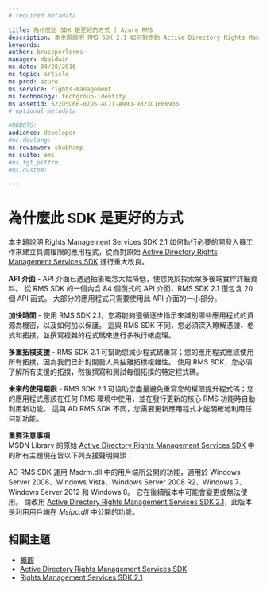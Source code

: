 ```yaml
---
# required metadata

title: 為什麼此 SDK 是更好的方式 | Azure RMS
description: 本主題說明 RMS SDK 2.1 如何對原始 Active Directory Rights Management Services SDK 進行重大改良。
keywords:
author: bruceperlerms
manager: mbaldwin
ms.date: 04/28/2016
ms.topic: article
ms.prod: azure
ms.service: rights-management
ms.technology: techgroup-identity
ms.assetid: 622D5C6E-07D5-4C71-A99D-9823C1FE6936
# optional metadata

#ROBOTS:
audience: developer
#ms.devlang:
ms.reviewer: shubhamp
ms.suite: ems
#ms.tgt_pltfrm:
#ms.custom:

---
```


# 為什麼此 SDK 是更好的方式
本主題說明 Rights Management Services SDK 2.1 如何執行必要的開發人員工作來建立具備權限的應用程式，從而對原始 [Active Directory Rights Management Services SDK](https://msdn.microsoft.com/library/Cc530379) 進行重大改良。

**API 介面** - API 介面已透過抽象概念大幅降低，使您免於探索眾多後端實作詳細資料。 從 RMS SDK 的一個內含 84 個函式的 API 介面，RMS SDK 2.1 僅包含 20 個 API 函式。 大部分的應用程式只需要使用此 API 介面的一小部分。

**加快時間** - 使用 RMS SDK 2.1，您將能夠遵循逐步指示來識別哪些應用程式的資源為機密，以及如何加以保護。 這與 RMS SDK 不同，您必須深入瞭解憑證、格式和拓撲，並撰寫複雜的程式碼來進行多執行緒處理。

**多重拓樸支援** - RMS SDK 2.1 可幫助您減少程式碼重寫；您的應用程式應該使用所有拓撲，因為我們已針對開發人員抽離拓樸複雜性。 使用 RMS SDK，您必須了解所有支援的拓撲，然後撰寫和測試每個拓撲的特定程式碼。

**未來的使用期限** - RMS SDK 2.1 可協助您盡量避免重寫您的權限提升程式碼；您的應用程式應該在任何 RMS 環境中使用，並在發行更新的核心 RMS 功能時自動利用新功能。 這與 AD RMS SDK 不同，您需要更新應用程式才能明確地利用任何新功能。

**重要注意事項**  
MSDN Library 的原始 [Active Directory Rights Management Services SDK](https://msdn.microsoft.com/library/Cc530379) 中的所有主題現在皆以下列支援聲明開頭：

AD RMS SDK 運用 Msdrm.dll 中的用戶端所公開的功能，適用於 Windows Server 2008、Windows Vista、Windows Server 2008 R2、Windows 7、Windows Server 2012 和 Windows 8。 它在後續版本中可能會變更或無法使用。 請改用 [Active Directory Rights Management Services SDK 2.1](microsoft-information-protection-and-control-client-portal.md)，此版本是利用用戶端在 *Msipc.dll* 中公開的功能。

 

## 相關主題 ##
* [概觀](ad-rms-overview.md)
* [Active Directory Rights Management Services SDK](https://msdn.microsoft.com/library/Cc530379)
* [Rights Management Services SDK 2.1](microsoft-information-protection-and-control-client-portal.md)
 

 


<!--HONumber=Apr16_HO4-->


